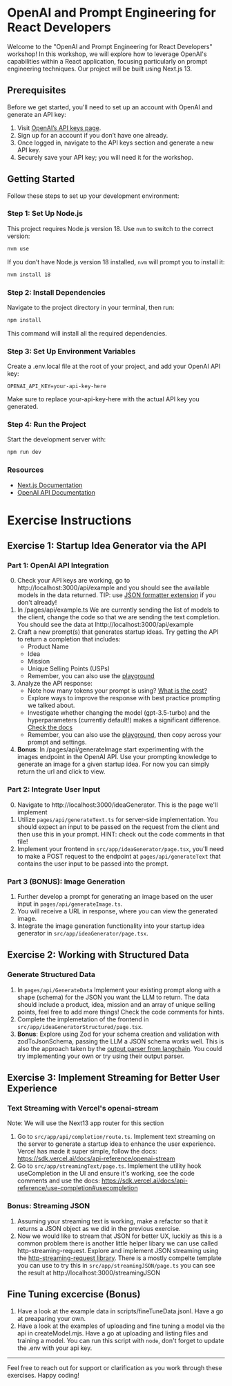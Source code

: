 # OpenAI and Prompt Engineering for React Developers

Welcome to the "OpenAI and Prompt Engineering for React Developers" workshop! In this workshop, we will explore how to leverage OpenAI's capabilities within a React application, focusing particularly on prompt engineering techniques. Our project will be built using Next.js 13.

## Prerequisites

Before we get started, you'll need to set up an account with OpenAI and generate an API key:

1. Visit [OpenAI’s API keys page](https://platform.openai.com/account/api-keys).
2. Sign up for an account if you don’t have one already.
3. Once logged in, navigate to the API keys section and generate a new API key.
4. Securely save your API key; you will need it for the workshop.

## Getting Started

Follow these steps to set up your development environment:

### Step 1: Set Up Node.js

This project requires Node.js version 18. Use `nvm` to switch to the correct version:

```sh
nvm use
```

If you don’t have Node.js version 18 installed, `nvm` will prompt you to install it:

```sh
nvm install 18
```

### Step 2: Install Dependencies

Navigate to the project directory in your terminal, then run:

```sh
npm install
```

This command will install all the required dependencies.

### Step 3: Set Up Environment Variables

Create a .env.local file at the root of your project, and add your OpenAI API key:

```
OPENAI_API_KEY=your-api-key-here
```

Make sure to replace your-api-key-here with the actual API key you generated.

### Step 4: Run the Project

Start the development server with:

```sh
npm run dev
```

### Resources

- [Next.js Documentation](https://nextjs.org/docs)
- [OpenAI API Documentation](https://platform.openai.com/docs/introduction)

# Exercise Instructions

## Exercise 1: Startup Idea Generator via the API

### Part 1: OpenAI API Integration

0. Check your API keys are working, go to http://localhost:3000/api/example and you should see the available models in the data returned. TIP: use [JSON formatter extension](https://chrome.google.com/webstore/detail/json-formatter/bcjindcccaagfpapjjmafapmmgkkhgoa?utm_source=ext_sidebar&hl=en-US) if you don't already!
1. In /pages/api/example.ts We are currently sending the list of models to the client, change the code so that we are sending the text completion. You should see the data at lhttp://localhost:3000/api/example
2. Craft a new prompt(s) that generates startup ideas. Try getting the API to return a completion that includes:
   - Product Name
   - Idea
   - Mission
   - Unique Selling Points (USPs)
   - Remember, you can also use the [playground](https://platform.openai.com/playground)
3. Analyze the API response:
   - Note how many tokens your prompt is using? [What is the cost?](https://openai.com/pricing#language-models)
   - Explore ways to improve the response with best practice prompting we talked about.
   - Investigate whether changing the model (gpt-3.5-turbo) and the hyperparameters (currently default!) makes a significant difference. [Check the docs](https://platform.openai.com/docs/api-reference/chat/create)
   - Remember, you can also use the [playground](https://platform.openai.com/playground), then copy across your prompt and settings.
4. **Bonus**: In /pages/api/generateImage start experimenting with the images endpoint in the
   OpenAI API. Use your prompting knowledge to generate an image for a given startup idea. For now you can simply return the url and click to view.

### Part 2: Integrate User Input

0. Navigate to http://localhost:3000/ideaGenerator. This is the page we'll implement
1. Utilize `pages/api/generateText.ts` for server-side implementation. You should expect an input to be passed on the request from the client and then use this in your prompt.
   HINT: check out the code comments in that file!
2. Implement your frontend in `src/app/ideaGenerator/page.tsx`, you'll need to make a POST request to the endpoint at `pages/api/generateText` that contains the user input to be passed into the prompt.

### Part 3 (BONUS): Image Generation

1. Further develop a prompt for generating an image based on the user input in `pages/api/generateImage.ts`.
2. You will receive a URL in response, where you can view the generated image.
3. Integrate the image generation functionality into your startup idea generator in `src/app/ideaGenerator/page.tsx`.

## Exercise 2: Working with Structured Data

### Generate Structured Data

1. In `pages/api/GenerateData` Implement your existing prompt along with a shape (schema) for the JSON you want the LLM to return. The data should include a product, idea, mission and an array of unique selling points, feel free to add more things! Check the code comments for hints.
2. Complete the implemetation of the frontend in `src/app/ideaGeneratorStructured/page.tsx`.
3. **Bonus**: Explore using Zod for your schema creation and validation with zodToJsonSchema, passing the LLM a JSON schema works well. This is also the approach taken by the [output parser from langchain](https://js.langchain.com/docs/modules/model_io/output_parsers/structured#structured-output-parser-with-zod-schema). You could try implementing your own or try using their output parser.

## Exercise 3: Implement Streaming for Better User Experience

### Text Streaming with Vercel's openai-stream

Note: We will use the Next13 app router for this section

1. Go to `src/app/api/completion/route.ts`. Implement text streaming on the server to generate a startup idea to enhance the user experience. Vercel has made it super simple, follow the docs: https://sdk.vercel.ai/docs/api-reference/openai-stream
2. Go to `src/app/streamingText/page.ts`. Implement the utility hook useCompletion in the UI and ensure it's working, see the code comments and use the docs: https://sdk.vercel.ai/docs/api-reference/use-completion#usecompletion

### Bonus: Streaming JSON

1. Assuming your streaming text is working, make a refactor so that it returns a JSON object as we did in the previous exercise.
2. Now we would like to stream that JSON for better UX, luckily as this is a common problem there is another little helper libary we can use called http-streaming-request. Explore and implement JSON streaming using the [http-streaming-request library](https://github.com/mikeborozdin/http-streaming-request). There is a mostly compelte template you can use to try this in `src/app/streamingJSON/page.ts` you can see the result at http://localhost:3000/streamingJSON

## Fine Tuning excercise (Bonus)

1. Have a look at the example data in scripts/fineTuneData.jsonl. Have a go at preaparing your own.
2. Have a look at the examples of uploading and fine tuning a model via the api in createModel.mjs. Have a go at uploading and listing files and training a model. You can run this script with `node`, don't forget to update the .env with your api key.

---

Feel free to reach out for support or clarification as you work through these exercises. Happy coding!

